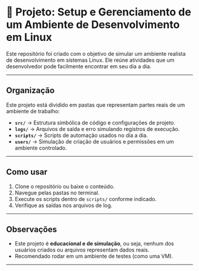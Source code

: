 # 🌱 Projeto: Setup e Gerenciamento de um Ambiente de Desenvolvimento em Linux

Este repositório foi criado com o objetivo de simular um ambiente realista de desenvolvimento em sistemas Linux. Ele reúne atividades que um desenvolvedor pode facilmente encontrar em seu dia a dia.

---

## Organização

Este projeto está dividido em pastas que representam partes reais de um ambiente de trabalho:

- **`src/`** → Estrutura simbólica de código e configurações de projeto.
- **`logs/`** → Arquivos de saída e erro simulando registros de execução.
- **`scripts/`** → Scripts de automação usados no dia a dia.
- **`users/`** → Simulação de criação de usuários e permissões em um ambiente controlado.

---

## Como usar

1. Clone o repositório ou baixe o conteúdo.
2. Navegue pelas pastas no terminal.
3. Execute os scripts dentro de `scripts/` conforme indicado.
4. Verifique as saídas nos arquivos de log.

---

## Observações

- Este projeto é **educacional e de simulação**, ou seja, nenhum dos usuários criados ou arquivos representam dados reais.
- Recomendado rodar em um ambiente de testes (como uma VM).

---
